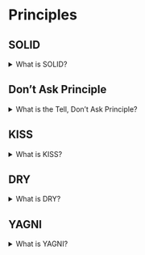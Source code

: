 # Principles

## SOLID

<details>
  <summary>What is SOLID?</summary>

- The single responsibility principle - each class should have only one reason to change. Everything within a class should do one thing, so there is only one reason for the class to change. If you are thinking about the responsibilities of a class and adding “and” to describe them, it means that the class may have several reasons to change in the future when you need to scale or update your application. Creating classes that focus on one purpose each, however, will make your code easier to understand and maintain.

- The open-closed principle - each entity should be open for expansion and be closed for modification.
  Open for extension means that the behavior of the module can be extended. As the requirements of the application change, we are able to extend the module with new behaviors that satisfy those changes. In other words, we are able to change what the module does.”
  Closed for modification means that the extending the behavior of a module does not result in changes to the source or binary code of the module. The binary executable version of the module, whether in a linkable library, a DLL, or a Java .jar, remains untouched.

- The Liskov substitution principle - any subclass should supplement the parent class but not change it. It extends the second SOLID principle—the OCP—by focusing on the behavior of a supertype—which is a base or parent class—and its subtypes—which are derived or child classes.

- The interface segregation principle - a few separate interfaces are better than one combined interface.
  These benefits demonstrate why the ISP helps you develop interfaces that are effectively designed and minimize the impact of modifications.
  While you can add a new method to an existing interface, if the new method implements a different responsibility, it’s best to separate it into a new interface. Implementing new methods without considering potential effects can lead to unintended and undesirable results, so it’s best to adhere to this principle from the start.

- The dependency inversion principle - dependencies should be only on abstractions.
  Applying the DIP prevents changes to low-level modules from impacting and forcing changes to high-level modules. It also guarantees that abstractions do not depend on details since these dependencies can also force unnecessary code changes.

</details>

## Don’t Ask Principle

<details>
  <summary>What is the Tell, Don’t Ask Principle?</summary>

The Tell, Don't Ask Principle relies on a basic object-oriented foundation: to delegate an action to an object instead of asking an object for data.

</details>

## KISS

<details>
  <summary>What is KISS?</summary>

KISS or keep it simple stupid is one of the design principles. KISS says that the many systems will work better if they are simple. So, simplicity should be one of the main targets in the design sphere.

</details>

## DRY

<details>
  <summary>What is DRY?</summary>

DRY or don’t repeat yourself is one of the design principles. DRY says that not need to repeat different information or functionality. Each part of knowledge should have only one view into system scope.

</details>

## YAGNI

<details>
  <summary>What is YAGNI?</summary>

YAGNI or you aren’t gonna need it is one of the design principles. YAGNI says that the programmer should not implement functionality if it is not necessary. There are a few reasons. Firstly, a customer does not have to pay for something that is not needed for him. Secondary, additional functionality could increase the development difficulty of other features.

</details>
